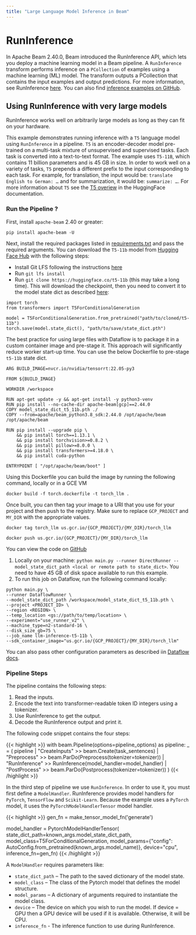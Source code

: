 ```yaml
---
title: "Large Language Model Inference in Beam"
---
```

<!--
Licensed under the Apache License, Version 2.0 (the "License");
you may not use this file except in compliance with the License.
You may obtain a copy of the License at

http://www.apache.org/licenses/LICENSE-2.0

Unless required by applicable law or agreed to in writing, software
distributed under the License is distributed on an "AS IS" BASIS,
WITHOUT WARRANTIES OR CONDITIONS OF ANY KIND, either express or implied.
See the License for the specific language governing permissions and
limitations under the License.
-->

# RunInference
In Apache Beam 2.40.0, Beam introduced the RunInference API, which lets you deploy a machine learning model in a Beam pipeline. A `RunInference` transform performs inference on a `PCollection` of examples using a machine learning (ML) model. The transform outputs a PCollection that contains the input examples and output predictions. For more information, see RunInference [here](/documentation/transforms/python/elementwise/runinference/). You can also find [inference examples on GitHub](https://github.com/apache/beam/tree/master/sdks/python/apache_beam/examples/inference).


## Using RunInference with very large models
RunInference works well on arbitrarily large models as long as they can fit on your hardware.

This example demonstrates running inference with a `T5` language model using `RunInference` in a pipeline. `T5` is an encoder-decoder model pre-trained on a multi-task mixture of unsupervised and supervised tasks. Each task is converted into a text-to-text format. The example uses `T5-11B`, which contains 11 billion parameters and is 45 GB in size. In  order to work well on a variety of tasks, `T5` prepends a different prefix to the input corresponding to each task. For example, for translation, the input would be: `translate English to German: …` and for summarization, it would be: `summarize: …`. For more information about `T5` see the [T5 overiew](https://huggingface.co/docs/transformers/model_doc/t5) in the HuggingFace documentation.

### Run the Pipeline ?
First, install `apache-beam` 2.40 or greater:

```
pip install apache-beam -U
```

Next, install the required packages listed in [requirements.txt](https://github.com/apache/beam/blob/master/sdks/python/apache_beam/examples/inference/large_language_modeling/requirements.txt) and pass the required arguments. You can download the `T5-11b` model from [Hugging Face Hub](https://huggingface.co/t5-11b) with the following steps:

- Install Git LFS following the instructions [here](https://docs.github.com/en/repositories/working-with-files/managing-large-files/installing-git-large-file-storage?platform=mac)
- Run `git lfs install`
- Run `git clone https://huggingface.co/t5-11b` (this may take a long time). This will download the checkpoint, then you need to convert it to the model state dict as described [here](https://pytorch.org/tutorials/beginner/saving_loading_models.html#save-load-state-dict-recommended):

```
import torch
from transformers import T5ForConditionalGeneration

model = T5ForConditionalGeneration.from_pretrained("path/to/cloned/t5-11b")
torch.save(model.state_dict(), "path/to/save/state_dict.pth")
```

The best practice for using large files with Dataflow is to package it in a custom container image and pre-stage it. This approach will significantly reduce worker start-up time. You can use the below Dockerfile to pre-stage `t5-11b` state dict.

```
ARG BUILD_IMAGE=nvcr.io/nvidia/tensorrt:22.05-py3

FROM ${BUILD_IMAGE}

WORKDIR /workspace

RUN apt-get update -y && apt-get install -y python3-venv
RUN pip install --no-cache-dir apache-beam[gcp]==2.44.0
COPY model_state_dict_t5_11b.pth ./
COPY --from=apache/beam_python3.8_sdk:2.44.0 /opt/apache/beam /opt/apache/beam

RUN pip install --upgrade pip \
    && pip install torch==1.13.1 \
    && pip install torchvision>=0.8.2 \
    && pip install pillow>=8.0.0 \
    && pip install transformers>=4.18.0 \
    && pip install cuda-python

ENTRYPOINT [ "/opt/apache/beam/boot" ]
```

Using this Dockerfile you can build the image by running the following command, locally or in a GCE VM
```
docker build -f torch.dockerfile -t torch_llm .

```
Once built, you can then tag your image to a URI that you use for your project and then push to the registry. Make sure to replace `GCP_PROJECT` and `MY_DIR` with the appropriate values.

```
docker tag torch_llm us.gcr.io/{GCP_PROJECT}/{MY_DIR}/torch_llm

docker push us.gcr.io/{GCP_PROJECT}/{MY_DIR}/torch_llm

```

You can view the code on [GitHub](https://github.com/apache/beam/tree/master/sdks/python/apache_beam/examples/inference/large_language_modeling/main.py)

1. Locally on your machine: `python main.py --runner DirectRunner --model_state_dict_path <local or remote path to state_dict>`. You need to have 45 GB of disk space available to run this example.
2. To run this job on Dataflow, run the following command locally:
```
python main.py \
--runner DataflowRunner \
--model_state_dict_path /workspace/model_state_dict_t5_11b.pth \
--project <PROJECT_ID> \
--region <REGION> \
--temp_location <gs://path/to/temp/location> \
--experiment="use_runner_v2" \
--machine_type=n2-standard-16 \
--disk_size_gb=75 \
--job_name llm-inference-t5-11b \
--sdk_container_image="us.gcr.io/{GCP_PROJECT}/{MY_DIR}/torch_llm"
```
You can also pass other configuration parameters as described iin [Dataflow docs](https://cloud.google.com/dataflow/docs/guides/setting-pipeline-options#setting_required_options).
### Pipeline Steps
The pipeline contains the following steps:
1. Read the inputs.
2. Encode the text into transformer-readable token ID integers using a tokenizer.
3. Use RunInference to get the output.
4. Decode the RunInference output and print it.

The following code snippet contains the four steps:

{{< highlight >}}
    with beam.Pipeline(options=pipeline_options) as pipeline:
        _ = (
            pipeline
            | "CreateInputs" >> beam.Create(task_sentences)
            | "Preprocess" >> beam.ParDo(Preprocess(tokenizer=tokenizer))
            | "RunInference" >> RunInference(model_handler=model_handler)
            | "PostProcess" >> beam.ParDo(Postprocess(tokenizer=tokenizer))
        )
{{< /highlight >}}

In the third step of pipeline we use `RunInference`.
In order to use it, you must first define a `ModelHandler`. RunInference provides model handlers for `PyTorch`, `TensorFlow` and `Scikit-Learn`. Because the example uses a `PyTorch` model, it uses the `PyTorchModelHandlerTensor` model handler.

{{< highlight >}}
  gen_fn = make_tensor_model_fn('generate')

  model_handler = PytorchModelHandlerTensor(
      state_dict_path=known_args.model_state_dict_path,
      model_class=T5ForConditionalGeneration,
      model_params={"config": AutoConfig.from_pretrained(known_args.model_name)},
      device="cpu",
      inference_fn=gen_fn)
{{< /highlight >}}

A `ModelHandler` requires parameters like:
* `state_dict_path` – The path to the saved dictionary of the model state.
* `model_class` – The class of the Pytorch model that defines the model structure.
* `model_params` – A dictionary of arguments required to instantiate the model class.
* `device` – The device on which you wish to run the model. If device = GPU then a GPU device will be used if it is available. Otherwise, it will be CPU.
* `inference_fn` -  The inference function to use during RunInference.
